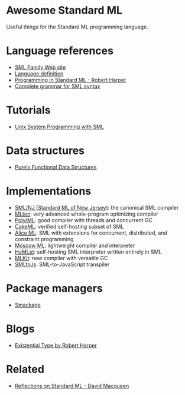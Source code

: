 # Awesome Standard ML

Useful things for the Standard ML programming language.

# Language references

- [SML Family Web site](http://sml-family.org/)
- [Language definition](http://sml-family.org/sml97-defn.pdf)
- [Programming in Standard ML - Robert Harper](http://www.cs.cmu.edu/~rwh/isml/book.pdf)
- [Complete grammar for SML syntax](https://people.mpi-sws.org/~rossberg/sml.html)

# Tutorials

- [Unix System Programming with SML](http://web.archive.org/web/20040618124645/http://web.access.net.au/felixadv/files/output/sysprogsml.pdf)

# Data structures

- [Purely Functional Data Structures](http://www.cs.cmu.edu/~rwh/theses/okasaki.pdf)

# Implementations

- [SML/NJ (Standard ML of New Jersey)](http://www.smlnj.org/): the canonical SML compiler
- [MLton](http://mlton.org/): very advanced whole-program optimizing compiler
- [Poly/ML](https://polyml.org): good compiler with threads and concurrent GC
- [CakeML](https://cakeml.org/): verified self-hosting subset of SML
- [Alice ML](https://www.ps.uni-saarland.de/alice/): SML with extensions for concurrent, distributed, and constraint programming
- [Moscow ML](https://mosml.org/): lightweight compiler and interpreter
- [HaMLet](https://people.mpi-sws.org/~rossberg/hamlet/): self-hosting SML interpreter written entirely in SML
- [MLKit](https://elsman.com/mlkit/): new compiler with versatile GC
- [SMLtoJs](http://web.archive.org/web/20181130122359/http://www.smlserver.org/smltojs/): SML-to-JavaScript transpiler

# Package managers

- [Smackage](https://github.com/standardml/smackage)

# Blogs

- [Existential Type by Robert Harper](https://existentialtype.wordpress.com/)

# Related

- [Reflections on Standard ML - David Macqueen](http://sml-family.org/papers/MacQueen-reflections.pdf)
